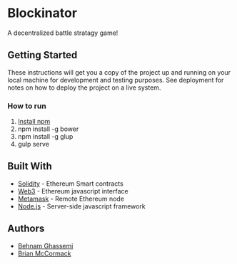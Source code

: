 # Blockinator

A decentralized battle stratagy game!


## Getting Started

These instructions will get you a copy of the project up and running on your local machine for development and testing purposes. See deployment for notes on how to deploy the project on a live system.


### How to run

1. [Install npm](https://docs.npmjs.com/getting-started/installing-node)
2. npm install -g bower
3. npm install -g glup
4. gulp serve

## Built With

* [Solidity](https://solidity.readthedocs.io/en/develop/) - Ethereum Smart contracts 
* [Web3](https://github.com/ethereum/wiki/wiki/JavaScript-API) - Ethereum javascript interface
* [Metamask](https://metamask.io/) - Remote Ethereum node
* [Node.js](https://nodejs.org/en/) - Server-side javascript framework


## Authors

- [Behnam Ghassemi](https://github.com/behnamx)
- [Brian McCormack](https://github.com/adun1)


